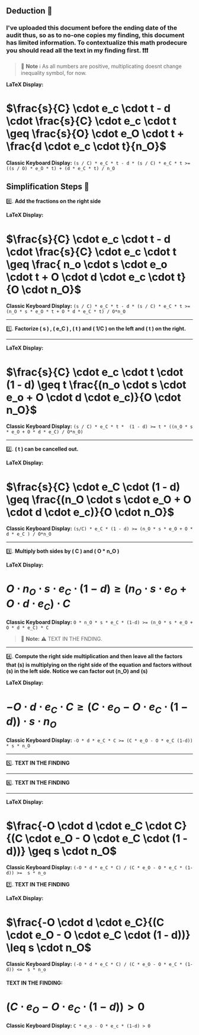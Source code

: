 ## Deduction 🧠

### I've uploaded this document before the ending date of the audit thus, so as to no-one copies my finding, this document has limited information. To contextualize this math prodecure you should read all the text in my finding first. ❗❗❗

> 📘 **Note** ℹ️ As all numbers are positive, multiplicating doesnt change inequality symbol, for now.

**LaTeX Display:**
# $\frac{s}{C} \cdot e_c \cdot t - d \cdot \frac{s}{C} \cdot e_c \cdot t \geq \frac{s}{O} \cdot e_O \cdot t + \frac{d \cdot e_c \cdot t}{n_O}$

**Classic Keyboard Display:** `(s / C) * e_C * t - d * (s / C) * e_C * t >= ((s / O) * e_O * t) + (d * e_C * t) / n_O`


## Simplification Steps 👣


0️⃣. **Add the fractions on the right side**

**LaTeX Display:**
# $\frac{s}{C} \cdot e_c \cdot t - d \cdot \frac{s}{C} \cdot e_c \cdot t \geq \frac{ n_o \cdot s \cdot e_o \cdot t + O \cdot d \cdot e_c \cdot t}{O \cdot n_O}$
    
**Classic Keyboard Display:** `(s / C) * e_C * t - d * (s / C) * e_C * t >= (n_O * s * e_O * t + O * d * e_C * t) / O*n_O`

---

1️⃣. **Factorize \( s \) , \( e_C \) , \( t \) and \( 1/C \) on the left and \( t \) on the right.**

---

**LaTeX Display:**
# $\frac{s}{C} \cdot e_c \cdot t \cdot (1 - d)  \geq t \frac{(n_o \cdot s \cdot e_o + O \cdot d \cdot e_c)}{O \cdot n_O}$
    
**Classic Keyboard Display:** `(s / C) * e_C * t *  (1 - d) >= t * ((n_O * s * e_O + O * d * e_C) / O*n_O)`

---

2️⃣. **\( t \) can be cancelled out.**

**LaTeX Display:**
# $\frac{s}{C} \cdot e_C \cdot (1 - d)  \geq \frac{(n_O \cdot s \cdot e_O + O \cdot d \cdot e_c)}{O \cdot n_O}$
    
**Classic Keyboard Display:** `(s/C) * e_C * (1 - d) >= (n_O * s * e_O + O * d * e_C ) / O*n_O`

---

3️⃣. **Multiply both sides by \( C \) and \( O * n_O \)**

**LaTeX Display:**
# $O \cdot n_O \cdot s \cdot e_C \cdot (1 - d)  \geq ( n_O \cdot s \cdot e_O + O \cdot d \cdot e_C ) \cdot C$
    
**Classic Keyboard Display:** `O * n_O * s * e_C * (1-d) >= (n_O * s * e_O + O * d * e_C) * C`

> 🚧 **Note:** ⚠️ TEXT IN THE FNDING.

---

4️⃣. **Compute the right side multiplication and then leave all the factors that (s) is multiplying on the right side of the equation and factors without (s) in the left side. Notice we can factor out (n_O) and (s)**

**LaTeX Display:**
# $- O \cdot d \cdot e_C \cdot C \geq (C \cdot e_O - O \cdot e_C \cdot (1 - d)) \cdot s \cdot n_O$
    
**Classic Keyboard Display:** `-O * d * e_C * C >= (C * e_O - O * e_C (1-d)) * s * n_O` 

---

5️⃣. **TEXT IN THE FINDING**

---

6️⃣. **TEXT IN THE FINDING**

---

**LaTeX Display:**
# $\frac{-O \cdot d \cdot e_C \cdot C}{(C \cdot e_O - O \cdot e_C \cdot (1 - d))} \geq s \cdot n_O$

**Classic Keyboard Display:** `(-O * d * e_C * C) / (C * e_O - O * e_C * (1-d)) >=  s * n_o` 

7️⃣. **TEXT IN THE FINDING**

**LaTeX Display:**
# $\frac{-O \cdot d \cdot e_C}{(C \cdot e_O - O \cdot e_C \cdot (1 - d))} \leq s \cdot n_O$
**Classic Keyboard Display:** `(-O * d * e_C * C) / (C * e_O - O * e_C * (1-d)) <=  s * n_o` 

#### TEXT IN THE FINDING:

# $(C \cdot e_O - O \cdot e_C \cdot (1 - d)) > 0$
**Classic Keyboard Display:** `C * e_o - O * e_c * (1-d) > 0`
